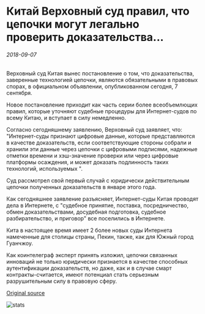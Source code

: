 # Китай Верховный суд правил, что цепочки могут легально проверить доказательства...

###### 2018-09-07

Верховный суд Китая вынес постановление о том, что доказательства, заверенные технологией цепочки, являются обязательными в правовых спорах, в официальном объявлении, опубликованном сегодня, 7 сентября.

Новое постановление приходит как часть серии более всеобъемлющих правил, которые уточняют судебные процедуры для Интернет-судов по всему Китаю, и вступает в силу немедленно.

Согласно сегодняшнему заявлению, Верховный суд заявляет, что: "Интернет-суды признают цифровые данные, которые представляются в качестве доказательств, если соответствующие стороны собрали и хранили эти данные через цепочки с цифровыми подписями, надежные отметки времени и хэш-значение проверки или через цифровые платформы осаждения, и может доказать подлинность таких технологий, используемых ".

Суд рассмотрел свой первый случай с юридически действительным цепочки полученных доказательств в январе этого года.

Как сегодняшнее заявление разъясняет, Интернет-суды Китая проводят дела в Интернете, с "судебное принятие, поставка, посредничество, обмен доказательствами, досудебная подготовка, судебное разбирательство, и приговор" все поселились в Интернете.

Кита в настоящее время имеет 2 более новых суды Интернета намеченные для столицы страны, Пекин, также, как для Южный город Гуанчжоу.

Как коинтелеграф эксперт принять изложил, цепочки связанных инноваций не только юридически признается в качестве способных аутентификации доказательств, но даже, как и в случае смарт контракты-считается, имеют потенциал стать серьезным разрушительным силу в правовую сферу.

[Original source](https://cointelegraph.com/news/chinas-supreme-court-rules-that-blockchain-can-legally-authenticate-evidence)

![stats](https://c.statcounter.com/11760860/0/a89fa40b/1/ "stats")